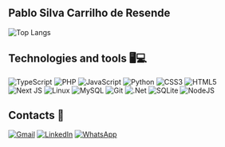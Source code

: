 ## **Pablo Silva Carrilho de Resende**
![Top Langs](https://github-readme-stats.vercel.app/api/top-langs/?username=pabloresende&layout=compact&theme=dracula)

## Technologies and tools 🖥️💻

![TypeScript](https://img.shields.io/badge/typescript-%23007ACC.svg?style=for-the-badge&logo=typescript&logoColor=white)
![PHP](https://img.shields.io/badge/php-%23777BB4.svg?style=for-the-badge&logo=php&logoColor=white)
![JavaScript](https://img.shields.io/badge/javascript-%23323330.svg?style=for-the-badge&logo=javascript&logo)
![Python](https://img.shields.io/badge/python-3670A0?style=for-the-badge&logo=python&logoColor=ffdd54)
![CSS3](https://img.shields.io/badge/css3-%231572B6.svg?style=for-the-badge&logo=css3&logoColor=white)
![HTML5](https://img.shields.io/badge/html5-%23E34F26.svg?style=for-the-badge&logo=html5&logoColor=white)  
![Next JS](https://img.shields.io/badge/Next-black?style=for-the-badge&logo=next.js&logoColor=white)
![Linux](https://img.shields.io/badge/Linux-FCC624?style=for-the-badge&logo=linux&logoColor=black)
![MySQL](https://img.shields.io/badge/mysql-%2300f.svg?style=for-the-badge&logo=mysql&logoColor=white)
![Git](https://img.shields.io/badge/git-%23F05033.svg?style=for-the-badge&logo=git&logoColor=white)
![.Net](https://img.shields.io/badge/.NET-5C2D91?style=for-the-badge&logo=.net&logoColor=white)
![SQLite](https://img.shields.io/badge/sqlite-%2307405e.svg?style=for-the-badge&logo=sqlite&logoColor=white)
![NodeJS](https://img.shields.io/badge/node.js-6DA55F?style=for-the-badge&logo=node.js&logoColor=white)

## Contacts 📱

[![Gmail](https://img.shields.io/badge/-Gmail-%23EA4335?style=for-the-badge&logo=gmail&logoColor=white)](mailto:pablosilvacarrilhoderesende@gmail.com)
[![LinkedIn](https://img.shields.io/badge/-LinkedIn-%230077B5?style=for-the-badge&logo=linkedin&logoColor=white)](https://www.linkedin.com/in/pablo-silva-carrilho-de-resende-069b7626a/)
[![WhatsApp](https://img.shields.io/badge/-WhatsApp-%23?style=for-the-badge&logo=whatsapp&logoColor=white)](https://api.whatsapp.com/send?phone=5577998432932)



